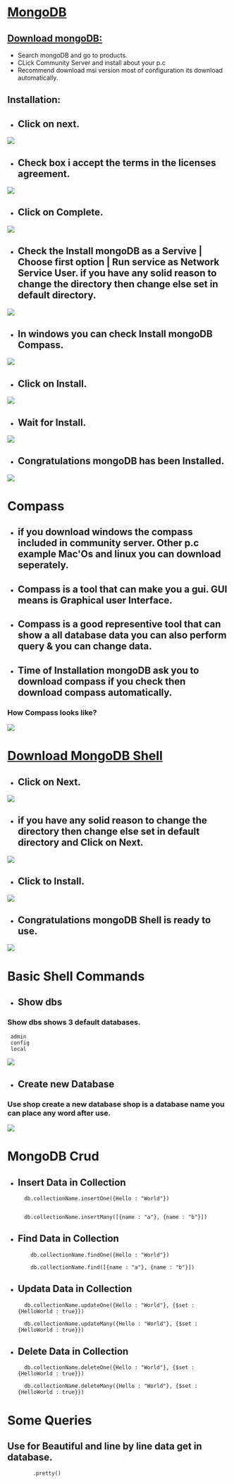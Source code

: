 # [MongoDB](https://www.mongodb.com/)



## [Download mongoDB:](https://www.mongodb.com/try/download/community)

- Search mongoDB and go to products.
- CLick Community Server and install about your p.c
- Recommend download msi version most of configuration its download automatically.



## Installation:

* ## Click on next.
<img src = "./assets/Mi-1.png">

* ##  Check box i accept the terms in the licenses agreement.
<img src = "./assets/Mi-2.png">

* ## Click on Complete.
<img src = "./assets/Mi-3.png">

* ## Check the Install mongoDB as a Servive | Choose first option | Run service as Network Service User. if you have any solid reason to change the directory then change else set in default directory.
<img src = "./assets/Mi-4.png">

* ## In windows you can check Install mongoDB Compass.
<img src = "./assets/Mi-5.png">

* ## Click on Install.
<img src = "./assets/Mi-6.png">

* ## Wait for Install.
<img src = "./assets/Mi-7.png">

* ## Congratulations mongoDB has been Installed.
<img src = "./assets/Mi-8.png">



# Compass


* ## if you download windows the compass included in community server. Other p.c example Mac'Os and linux you can download seperately.
* ## Compass is a tool that can make you a gui. GUI means is Graphical user Interface.
* ## Compass is a good representive tool that can show a all database data you can also perform query & you can change data.
* ## Time of Installation mongoDB ask you to download compass if you check then download compass automatically.

### How Compass looks like?

<img src = "./assets/C-1.png">


# [Download MongoDB Shell](https://www.mongodb.com/try/download/shell)

* ## Click on Next.

<img src = "./assets/S-1.png">

* ## if you have any solid reason to change the directory then change else set in default directory and Click on Next. 

<img src = "./assets/S-2.png">

* ##  Click to Install.

<img src = "./assets/S-3.png">

* ##  Congratulations mongoDB Shell is ready to use.

<img src = "./assets/S-4.png">




# Basic Shell Commands

* ## Show dbs

### Show dbs shows 3 default databases.
   
     admin
     config
     local

<img src = "./assets/bs-1.png">

* ## Create new Database

### Use shop create a new database shop is a database name you can place any word after use.

<img src = "./assets/bs-2.png">









# MongoDB Crud

* ## Insert Data in Collection

        db.collectionName.insertOne({Hello : "World"})


        db.collectionName.insertMany([{name : "a"}, {name : "b"}])


* ## Find Data in Collection

          db.collectionName.findOne({Hello : "World"})

          db.collectionName.find([{name : "a"}, {name : "b"}])


* ## Updata Data in Collection
           
        db.collectionName.updateOne({Hello : "World"}, {$set : {HelloWorld : true}})

        db.collectionName.updateMany({Hello : "World"}, {$set : {HelloWorld : true}})


* ## Delete Data in Collection
           
        db.collectionName.deleteOne({Hello : "World"}, {$set : {HelloWorld : true}})

        db.collectionName.deleteMany({Hello : "World"}, {$set : {HelloWorld : true}})


# Some Queries

## Use for Beautiful and line by line data get in database.

            .pretty()

